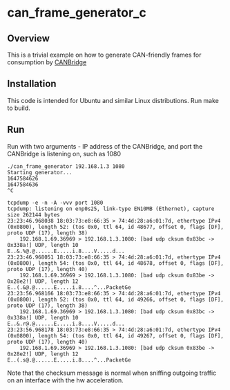 # can_frame_generator_c

## Overview

This is a trivial example on how to generate CAN-friendly frames for consumption by [CANBridge](https://github.com/xba1k/CANBridge)

## Installation

This code is intended for Ubuntu and similar Linux distributions. Run make to build.

## Run

Run with two arguments - IP address of the CANBridge, and port the CANBridge is listening on, such as 1080

```
./can_frame_generator 192.168.1.3 1080
Starting generator...
1647584626
1647584636
^C
```

```
tcpdump -e -n -A -vvv port 1080
tcpdump: listening on enp0s25, link-type EN10MB (Ethernet), capture size 262144 bytes
23:23:46.968038 18:03:73:e8:66:35 > 74:4d:28:a6:01:7d, ethertype IPv4 (0x0800), length 52: (tos 0x0, ttl 64, id 48677, offset 0, flags [DF], proto UDP (17), length 38)
    192.168.1.69.36969 > 192.168.1.3.1080: [bad udp cksum 0x83bc -> 0x338a!] UDP, length 10
E..&.%@.@......E.....i.8....V.....d...
23:23:46.968051 18:03:73:e8:66:35 > 74:4d:28:a6:01:7d, ethertype IPv4 (0x0800), length 54: (tos 0x0, ttl 64, id 48678, offset 0, flags [DF], proto UDP (17), length 40)
    192.168.1.69.36969 > 192.168.1.3.1080: [bad udp cksum 0x83be -> 0x28e2!] UDP, length 12
E..(.&@.@......E.....i.8....^...PacketGe
23:23:56.968166 18:03:73:e8:66:35 > 74:4d:28:a6:01:7d, ethertype IPv4 (0x0800), length 52: (tos 0x0, ttl 64, id 49266, offset 0, flags [DF], proto UDP (17), length 38)
    192.168.1.69.36969 > 192.168.1.3.1080: [bad udp cksum 0x83bc -> 0x338a!] UDP, length 10
E..&.r@.@......E.....i.8....V.....d...
23:23:56.968178 18:03:73:e8:66:35 > 74:4d:28:a6:01:7d, ethertype IPv4 (0x0800), length 54: (tos 0x0, ttl 64, id 49267, offset 0, flags [DF], proto UDP (17), length 40)
    192.168.1.69.36969 > 192.168.1.3.1080: [bad udp cksum 0x83be -> 0x28e2!] UDP, length 12
E..(.s@.@......E.....i.8....^...PacketGe
```

Note that the checksum message is normal when sniffing outgoing traffic on an interface with the hw acceleration.
